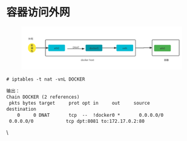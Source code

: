 # 容器访问外网

<figure><img src="../../../.gitbook/assets/image (10) (1) (1) (1) (1).png" alt=""><figcaption></figcaption></figure>

```
# iptables -t nat -vnL DOCKER
```

```
输出：
Chain DOCKER (2 references)
 pkts bytes target     prot opt in     out     source               destination
    0     0 DNAT       tcp  --  !docker0 *       0.0.0.0/0            0.0.0.0/0            tcp dpt:8081 to:172.17.0.2:80
```

\
